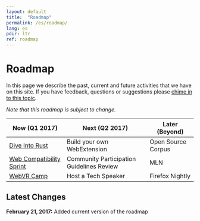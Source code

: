```yaml
---
layout: default
title:  "Roadmap"
permalink: /es/roadmap/
lang: es
pdir: ltr
ref: roadmap
---
```


# Roadmap

In this page we describe the past, current and future activities that we have on this site. If you have feedback, questions or suggestions please [chime in to this topic](https://discourse.mozilla-community.org/t/activate-mozilla-roadmap/10068).

*Note that this roadmap is subject to change.*

| Now (Q1 2017)  | Next (Q2 2017)   | Later (Beyond) |
| --- | --- | --- |
| [Dive Into Rust](/es/rust-hack/) | Build your own WebExtension | Open Source Corpus |
| [Web Compatibility Sprint](/es/webcompat-sprint/) | Community Participation Guidelines Review | MLN |
| [WebVR Camp](/es/webvr-camp/) | Host a Tech Speaker | Firefox Nightly |

Latest Changes
---

**February 21, 2017:** Added current version of the roadmap
